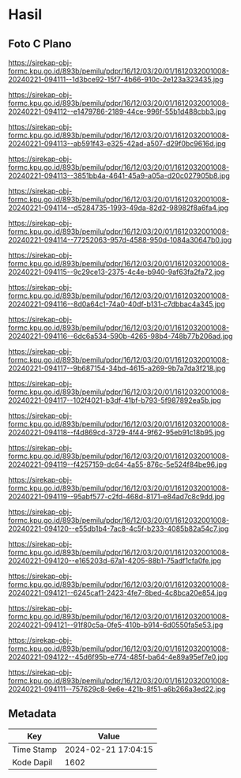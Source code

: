 # Hasil

## Foto C Plano

https://sirekap-obj-formc.kpu.go.id/893b/pemilu/pdpr/16/12/03/20/01/1612032001008-20240221-094111--1d3bce92-15f7-4b66-910c-2e123a323435.jpg

https://sirekap-obj-formc.kpu.go.id/893b/pemilu/pdpr/16/12/03/20/01/1612032001008-20240221-094112--e1479786-2189-44ce-996f-55b1d488cbb3.jpg

https://sirekap-obj-formc.kpu.go.id/893b/pemilu/pdpr/16/12/03/20/01/1612032001008-20240221-094113--ab591f43-e325-42ad-a507-d29f0bc9616d.jpg

https://sirekap-obj-formc.kpu.go.id/893b/pemilu/pdpr/16/12/03/20/01/1612032001008-20240221-094113--3851bb4a-4641-45a9-a05a-d20c027905b8.jpg

https://sirekap-obj-formc.kpu.go.id/893b/pemilu/pdpr/16/12/03/20/01/1612032001008-20240221-094114--d5284735-1993-49da-82d2-98982f8a6fa4.jpg

https://sirekap-obj-formc.kpu.go.id/893b/pemilu/pdpr/16/12/03/20/01/1612032001008-20240221-094114--77252063-957d-4588-950d-1084a30647b0.jpg

https://sirekap-obj-formc.kpu.go.id/893b/pemilu/pdpr/16/12/03/20/01/1612032001008-20240221-094115--9c29ce13-2375-4c4e-b940-9af63fa2fa72.jpg

https://sirekap-obj-formc.kpu.go.id/893b/pemilu/pdpr/16/12/03/20/01/1612032001008-20240221-094116--8d0a64c1-74a0-40df-b131-c7dbbac4a345.jpg

https://sirekap-obj-formc.kpu.go.id/893b/pemilu/pdpr/16/12/03/20/01/1612032001008-20240221-094116--6dc6a534-590b-4265-98b4-748b77b206ad.jpg

https://sirekap-obj-formc.kpu.go.id/893b/pemilu/pdpr/16/12/03/20/01/1612032001008-20240221-094117--9b687154-34bd-4615-a269-9b7a7da3f218.jpg

https://sirekap-obj-formc.kpu.go.id/893b/pemilu/pdpr/16/12/03/20/01/1612032001008-20240221-094117--102f4021-b3df-41bf-b793-5f987892ea5b.jpg

https://sirekap-obj-formc.kpu.go.id/893b/pemilu/pdpr/16/12/03/20/01/1612032001008-20240221-094118--f4d869cd-3729-4f44-9f62-95eb91c18b95.jpg

https://sirekap-obj-formc.kpu.go.id/893b/pemilu/pdpr/16/12/03/20/01/1612032001008-20240221-094119--f4257159-dc64-4a55-876c-5e524f84be96.jpg

https://sirekap-obj-formc.kpu.go.id/893b/pemilu/pdpr/16/12/03/20/01/1612032001008-20240221-094119--95abf577-c2fd-468d-8171-e84ad7c8c9dd.jpg

https://sirekap-obj-formc.kpu.go.id/893b/pemilu/pdpr/16/12/03/20/01/1612032001008-20240221-094120--e55db1b4-7ac8-4c5f-b233-4085b82a54c7.jpg

https://sirekap-obj-formc.kpu.go.id/893b/pemilu/pdpr/16/12/03/20/01/1612032001008-20240221-094120--e165203d-67a1-4205-88b1-75adf1cfa0fe.jpg

https://sirekap-obj-formc.kpu.go.id/893b/pemilu/pdpr/16/12/03/20/01/1612032001008-20240221-094121--6245caf1-2423-4fe7-8bed-4c8bca20e854.jpg

https://sirekap-obj-formc.kpu.go.id/893b/pemilu/pdpr/16/12/03/20/01/1612032001008-20240221-094121--91f80c5a-0fe5-410b-b914-6d0550fa5e53.jpg

https://sirekap-obj-formc.kpu.go.id/893b/pemilu/pdpr/16/12/03/20/01/1612032001008-20240221-094122--45d6f95b-e774-485f-ba64-4e89a95ef7e0.jpg

https://sirekap-obj-formc.kpu.go.id/893b/pemilu/pdpr/16/12/03/20/01/1612032001008-20240221-094111--757629c8-9e6e-421b-8f51-a6b266a3ed22.jpg


## Metadata

| Key        | Value               |
| ---------- | ------------------- |
| Time Stamp | 2024-02-21 17:04:15 |
| Kode Dapil | 1602                |



